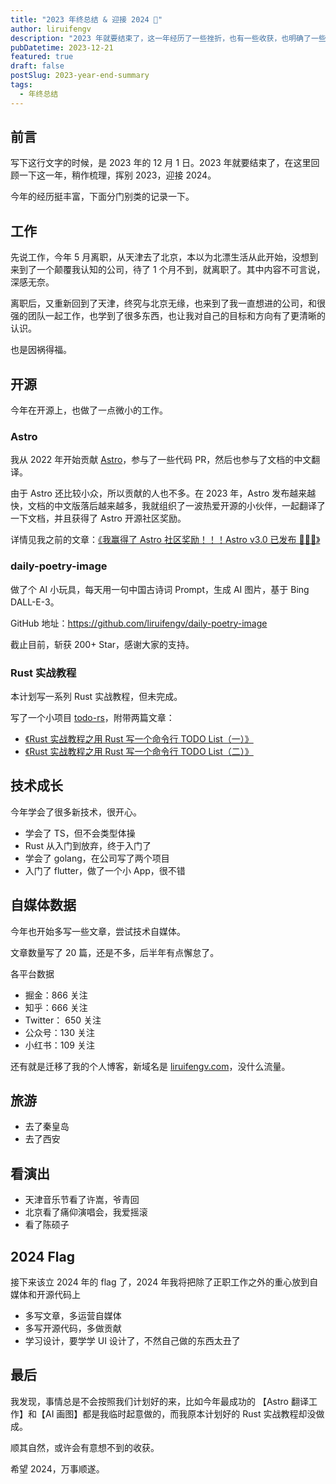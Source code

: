 ```yaml
---
title: "2023 年终总结 & 迎接 2024 🎉"
author: liruifengv
description: "2023 年就要结束了，这一年经历了一些挫折，也有一些收获，也明确了一些方向。"
pubDatetime: 2023-12-21
featured: true
draft: false
postSlug: 2023-year-end-summary
tags:
  - 年终总结
---
```


## 前言

写下这行文字的时候，是 2023 年的 12 月 1 日。2023 年就要结束了，在这里回顾一下这一年，稍作梳理，挥别 2023，迎接 2024。

今年的经历挺丰富，下面分门别类的记录一下。

## 工作

先说工作，今年 5 月离职，从天津去了北京，本以为北漂生活从此开始，没想到来到了一个颠覆我认知的公司，待了 1 个月不到，就离职了。其中内容不可言说，深感无奈。

离职后，又重新回到了天津，终究与北京无缘，也来到了我一直想进的公司，和很强的团队一起工作，也学到了很多东西，也让我对自己的目标和方向有了更清晰的认识。

也是因祸得福。

## 开源

今年在开源上，也做了一点微小的工作。

### Astro

我从 2022 年开始贡献 [Astro](https://github.com/withastro/astro)，参与了一些代码 PR，然后也参与了文档的中文翻译。

由于 Astro 还比较小众，所以贡献的人也不多。在 2023 年，Astro 发布越来越快，文档的中文版落后越来越多，我就组织了一波热爱开源的小伙伴，一起翻译了一下文档，并且获得了 Astro 开源社区奖励。

详情见我之前的文章：[《我赢得了 Astro 社区奖励！！！Astro v3.0 已发布 🚀🚀🚀》](https://liruifengv.com/posts/astro-awards/)

### daily-poetry-image

做了个 AI 小玩具，每天用一句中国古诗词 Prompt，生成 AI 图片，基于 Bing DALL-E-3。

GitHub 地址：https://github.com/liruifengv/daily-poetry-image

截止目前，斩获 200+ Star，感谢大家的支持。

### Rust 实战教程

本计划写一系列 Rust 实战教程，但未完成。

写了一个小项目 [todo-rs](https://github.com/liruifengv/todo-rs)，附带两篇文章：

- [《Rust 实战教程之用 Rust 写一个命令行 TODO List（一）》](https://liruifengv.com/posts/write-todo-by-rust/)
- [《Rust 实战教程之用 Rust 写一个命令行 TODO List（二）》](https://liruifengv.com/posts/write-todo-by-rust-2/)

## 技术成长

今年学会了很多新技术，很开心。

- 学会了 TS，但不会类型体操
- Rust 从入门到放弃，终于入门了
- 学会了 golang，在公司写了两个项目
- 入门了 flutter，做了一个小 App，很不错

## 自媒体数据

今年也开始多写一些文章，尝试技术自媒体。

文章数量写了 20 篇，还是不多，后半年有点懈怠了。

各平台数据

- 掘金：866 关注
- 知乎：666 关注
- Twitter： 650 关注
- 公众号：130 关注
- 小红书：109 关注

还有就是迁移了我的个人博客，新域名是 [liruifengv.com](https://liruifengv.com)，没什么流量。

## 旅游

- 去了秦皇岛
- 去了西安

## 看演出

- 天津音乐节看了许嵩，爷青回
- 北京看了痛仰演唱会，我爱摇滚
- 看了陈硕子

## 2024 Flag

接下来该立 2024 年的 flag 了，2024 年我将把除了正职工作之外的重心放到自媒体和开源代码上

- 多写文章，多运营自媒体
- 多写开源代码，多做贡献
- 学习设计，要学学 UI 设计了，不然自己做的东西太丑了

## 最后

我发现，事情总是不会按照我们计划好的来，比如今年最成功的 【Astro 翻译工作】和【AI 画图】都是我临时起意做的，而我原本计划好的 Rust 实战教程却没做成。

顺其自然，或许会有意想不到的收获。

希望 2024，万事顺遂。
